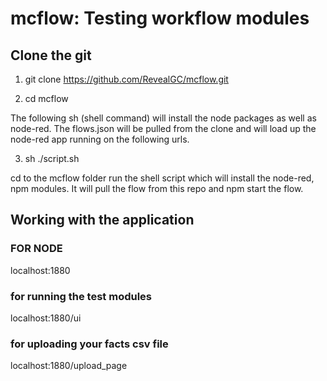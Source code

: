 # mcflow: Testing workflow modules


## Clone the git

1) git clone https://github.com/RevealGC/mcflow.git

2) cd mcflow

The following sh (shell command) will install the node packages as well as node-red.
The flows.json will be pulled from the clone and will load up the node-red app running on the following urls.

3) sh ./script.sh  



cd to the mcflow folder run the shell script which will install the node-red, npm modules. It will pull the flow from this repo and npm start the flow.

## Working with the application

### FOR NODE
localhost:1880

### for running the test modules
 localhost:1880/ui  
 
 ### for uploading your facts csv file
 localhost:1880/upload_page 



